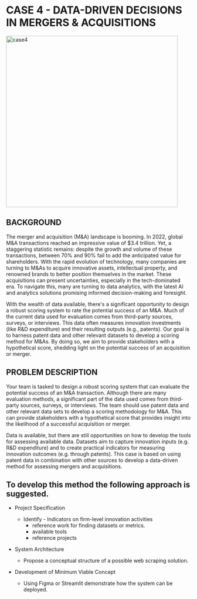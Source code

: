 # CASE 4 - DATA-DRIVEN DECISIONS IN MERGERS & ACQUISITIONS
<img width="468" alt="case4" src="https://github.com/Eik-Lab/NBIM-hackathon/assets/48220549/69a7f82d-48b0-4780-9f8f-3c2a5165bd94">


## BACKGROUND 
The merger and acquisition (M&A) landscape is booming. In 2022, global M&A transactions reached an impressive value of $3.4 trillion. Yet, a staggering statistic remains: despite the growth and volume of these transactions, between 70% and 90% fail to add the anticipated value for shareholders. With the rapid evolution of technology, many companies are turning to M&As to acquire innovative assets, intellectual property, and renowned brands to better position themselves in the market. These acquisitions can present uncertainties, especially in the tech-dominated era. To navigate this, many are turning to data analytics, with the latest AI and analytics solutions promising informed decision-making and foresight.

With the wealth of data available, there's a significant opportunity to design a robust scoring system to rate the potential success of an M&A. Much of the current data used for evaluation comes from third-party sources, surveys, or interviews. This data often measures innovation investments (like R&D expenditure) and their resulting outputs (e.g., patents). Our goal is to harness patent data and other relevant datasets to develop a scoring method for M&As. By doing so, we aim to provide stakeholders with a hypothetical score, shedding light on the potential success of an acquisition or merger.



## PROBLEM DESCRIPTION 
Your team is tasked to design a robust scoring system that can evaluate the potential success of an M&A transaction. Although there are many evaluation methods, a significant part of the data used comes from third-party sources, surveys, or interviews. The team should use patent data and other relevant data sets to develop a scoring methodology for M&A. This can provide stakeholders with a hypothetical score that provides insight into the likelihood of a successful acquisition or merger.

Data is available, but there are still opportunities on how to develop the tools for assessing available data. Datasets aim to capture innovation inputs (e.g. R&D expenditure) and to create practical indicators for measuring innovation outcomes (e.g. through patents). This case is based on using patent data in combination with other sources to develop a data-driven method for assessing mergers and acquisitions. 

## To develop this method the following approach is suggested. 

* Project Specification 
  - Identify - Indicators on firm-level innovation activities 
    -	reference work  for finding datasets or metrics. 
    -	available tools  
    -	reference projects  

* System Architecture 
  -	Propose a conceptual structure of a possible web scraping solution. 

* Development of Minimum Viable Concept 
  - Using Figma or Streamlit demonstrate how the system can be deployed. 
